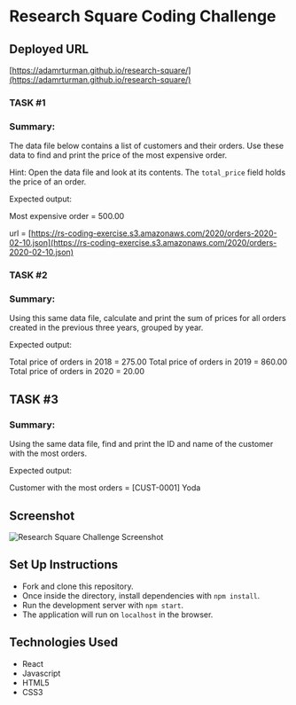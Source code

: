 # Research Square Coding Challenge

## Deployed URL 
[https://adamrturman.github.io/research-square/](https://adamrturman.github.io/research-square/)

### TASK #1

### Summary:

   The data file below contains a list of customers and their orders. Use
   these data to find and print the price of the most expensive order.

   Hint: Open the data file and look at its contents. The `total_price` field
   holds the price of an order.

 Expected output:

   Most expensive order = 500.00



url = [https://rs-coding-exercise.s3.amazonaws.com/2020/orders-2020-02-10.json](https://rs-coding-exercise.s3.amazonaws.com/2020/orders-2020-02-10.json)



### TASK #2

### Summary:

   Using this same data file, calculate and print the sum of prices for all
   orders created in the previous three years, grouped by year.

 Expected output:

   Total price of orders in 2018 = 275.00
   Total price of orders in 2019 = 860.00
   Total price of orders in 2020 =  20.00


## TASK #3

### Summary:

   Using the same data file, find and print the ID and name of the customer
   with the most orders.

 Expected output:

   Customer with the most orders = [CUST-0001] Yoda

## Screenshot

![Research Square Challenge Screenshot](https://user-images.githubusercontent.com/67024033/106362091-99f67c80-62e6-11eb-9ed7-8327e48dda08.png)

## Set Up Instructions
- Fork and clone this repository.
- Once inside the directory, install dependencies with `npm install`.
- Run the development server with `npm start`.
- The application will run on `localhost` in the browser.

## Technologies Used
- React
- Javascript
- HTML5
- CSS3